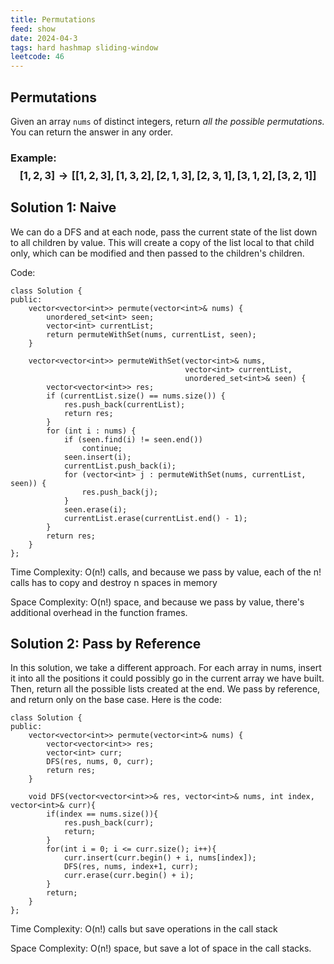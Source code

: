 ```yaml
---
title: Permutations
feed: show
date: 2024-04-3
tags: hard hashmap sliding-window
leetcode: 46
---
```


## Permutations

Given an array `nums` of distinct integers, return *all the possible permutations.* You can return the answer in any order.

### Example: $$[1, 2, 3] \to [[1, 2, 3], [1, 3, 2], [2, 1, 3], [2, 3, 1], [3, 1, 2], [3, 2, 1]]$$

## Solution 1: Naive

We can do a DFS and at each node, pass the current state of the list down to all children by value. This will create a copy of the list local to that child only, which can be modified and then passed to the children's children.

Code:
```
class Solution {
public:
    vector<vector<int>> permute(vector<int>& nums) {
        unordered_set<int> seen;
        vector<int> currentList;
        return permuteWithSet(nums, currentList, seen);
    }

    vector<vector<int>> permuteWithSet(vector<int>& nums,
                                       vector<int> currentList,
                                       unordered_set<int>& seen) {
        vector<vector<int>> res;
        if (currentList.size() == nums.size()) {
            res.push_back(currentList);
            return res;
        }
        for (int i : nums) {
            if (seen.find(i) != seen.end())
                continue;
            seen.insert(i);
            currentList.push_back(i);
            for (vector<int> j : permuteWithSet(nums, currentList, seen)) {
                res.push_back(j);
            }
            seen.erase(i);
            currentList.erase(currentList.end() - 1);
        }
        return res;
    }
};
```

Time Complexity: O(n!) calls, and because we pass by value, each of the n! calls has to copy and destroy n spaces in memory

Space Complexity: O(n!) space, and because we pass by value, there's additional overhead in the function frames.

## Solution 2: Pass by Reference

In this solution, we take a different approach. For each array in nums, insert it into all the positions it could possibly go in the current array we have built. Then, return all the possible lists created at the end. We pass by reference, and return only on the base case. Here is the code:

```
class Solution {
public:
    vector<vector<int>> permute(vector<int>& nums) {
        vector<vector<int>> res;
        vector<int> curr;
        DFS(res, nums, 0, curr);
        return res;
    }

    void DFS(vector<vector<int>>& res, vector<int>& nums, int index, vector<int>& curr){
        if(index == nums.size()){
            res.push_back(curr);
            return;
        }
        for(int i = 0; i <= curr.size(); i++){
            curr.insert(curr.begin() + i, nums[index]);
            DFS(res, nums, index+1, curr);
            curr.erase(curr.begin() + i);
        }
        return;
    }
};
```
Time Complexity: O(n!) calls but save operations in the call stack

Space Complexity: O(n!) space, but save a lot of space in the call stacks.

